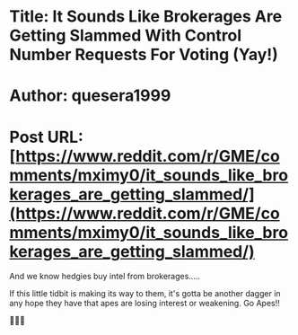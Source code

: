 # Title: It Sounds Like Brokerages Are Getting Slammed With Control Number Requests For Voting (Yay!)
# Author: quesera1999
# Post URL: [https://www.reddit.com/r/GME/comments/mximy0/it_sounds_like_brokerages_are_getting_slammed/](https://www.reddit.com/r/GME/comments/mximy0/it_sounds_like_brokerages_are_getting_slammed/)


And we know hedgies buy intel from brokerages..... 

If this little tidbit is making its way to them, it's gotta be another dagger in any hope they have that apes are losing interest or weakening. Go Apes!!

🦍🚀🌙
